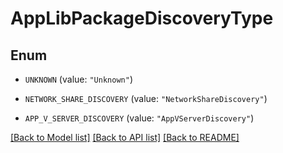 # AppLibPackageDiscoveryType

## Enum


* `UNKNOWN` (value: `"Unknown"`)

* `NETWORK_SHARE_DISCOVERY` (value: `"NetworkShareDiscovery"`)

* `APP_V_SERVER_DISCOVERY` (value: `"AppVServerDiscovery"`)


[[Back to Model list]](../README.md#documentation-for-models) [[Back to API list]](../README.md#documentation-for-api-endpoints) [[Back to README]](../README.md)


